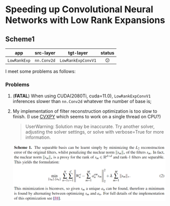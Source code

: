 # Speeding up Convolutional Neural Networks with Low Rank Expansions

## Scheme1

|     app      |  src-layer  |     tgt-layer      |   status   |
|:------------:|:-----------:|:------------------:|:----------:|
| `LowRankExp` | `nn.Conv2d` | `LowRankExpConvV1` | :confused: |

I meet some problems as follows:

### Problems

1. (**FATAL**) When using CUDA(2080Ti, cuda=11.0), `LowRankExpConvV1` inferences slower than `nn.Conv2d` whatever the number of base is; 
2. My implementation of filter reconstruction optimization is too slow to finish. (I use [CVXPY](https://www.cvxpy.org/) which seems to work on a single thread on CPU?)
   > UserWarning: Solution may be inaccurate. Try another solver, adjusting the solver settings, or solve with verbose=True for more information.

   ![filter reconstruction optimization](./scheme1-filter-opt.png)